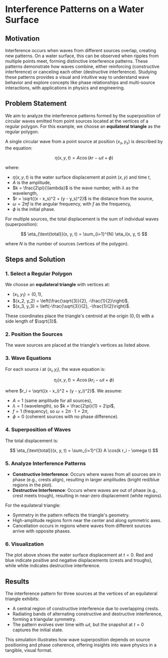 # Interference Patterns on a Water Surface

## Motivation
Interference occurs when waves from different sources overlap, creating new patterns. On a water surface, this can be observed when ripples from multiple points meet, forming distinctive interference patterns. These patterns demonstrate how waves combine, either reinforcing (constructive interference) or canceling each other (destructive interference). Studying these patterns provides a visual and intuitive way to understand wave behavior and explore concepts like phase relationships and multi-source interactions, with applications in physics and engineering.
## Problem Statement
We aim to analyze the interference patterns formed by the superposition of circular waves emitted from point sources located at the vertices of a regular polygon. For this example, we choose an **equilateral triangle** as the regular polygon.

A single circular wave from a point source at position $(x_s, y_s)$ is described by the equation:

$$ \eta(x, y, t) = A \cos(k r - \omega t + \phi) $$

where:
- $\eta(x, y, t)$ is the water surface displacement at point $(x, y)$ and time $t$,
- $A$ is the amplitude,
- $k = \frac{2\pi}{\lambda}$ is the wave number, with $\lambda$ as the wavelength,
- $r = \sqrt{(x - x_s)^2 + (y - y_s)^2}$ is the distance from the source,
- $\omega = 2\pi f$ is the angular frequency, with $f$ as the frequency,
- $\phi$ is the initial phase.

For multiple sources, the total displacement is the sum of individual waves (superposition):

$$ \eta_{\text{total}}(x, y, t) = \sum_{i=1}^{N} \eta_i(x, y, t) $$

where $N$ is the number of sources (vertices of the polygon).
## Steps and Solution

### 1. Select a Regular Polygon
We choose an **equilateral triangle** with vertices at:
- $(x_1, y_1) = (0, 1)$,
- $(x_2, y_2) = \left(\frac{\sqrt{3}}{2}, -\frac{1}{2}\right)$,
- $(x_3, y_3) = \left(-\frac{\sqrt{3}}{2}, -\frac{1}{2}\right)$.

These coordinates place the triangle's centroid at the origin $(0, 0)$ with a side length of $\sqrt{3}$.

### 2. Position the Sources
The wave sources are placed at the triangle's vertices as listed above.

### 3. Wave Equations
For each source $i$ at $(x_i, y_i)$, the wave equation is:

$$ \eta_i(x, y, t) = A \cos(k r_i - \omega t + \phi) $$

where $r_i = \sqrt{(x - x_i)^2 + (y - y_i)^2}$. We assume:
- $A = 1$ (same amplitude for all sources),
- $\lambda = 1$ (wavelength), so $k = \frac{2\pi}{1} = 2\pi$,
- $f = 1$ (frequency), so $\omega = 2\pi \cdot 1 = 2\pi$,
- $\phi = 0$ (coherent sources with no phase difference).

### 4. Superposition of Waves
The total displacement is:

$$ \eta_{\text{total}}(x, y, t) = \sum_{i=1}^{3} A \cos(k r_i - \omega t) $$


### 5. Analyze Interference Patterns
- **Constructive Interference**: Occurs where waves from all sources are in phase (e.g., crests align), resulting in larger amplitudes (bright red/blue regions in the plot).
- **Destructive Interference**: Occurs where waves are out of phase (e.g., crest meets trough), resulting in near-zero displacement (white regions).

For the equilateral triangle:
- Symmetry in the pattern reflects the triangle's geometry.
- High-amplitude regions form near the center and along symmetric axes.
- Cancellation occurs in regions where waves from different sources arrive with opposite phases.

### 6. Visualization
The plot above shows the water surface displacement at $t = 0$. Red and blue indicate positive and negative displacements (crests and troughs), while white indicates destructive interference.

## Results
The interference pattern for three sources at the vertices of an equilateral triangle exhibits:
- A central region of constructive interference due to overlapping crests.
- Radiating bands of alternating constructive and destructive interference, forming a triangular symmetry.
- The pattern evolves over time with $\omega t$, but the snapshot at $t = 0$ captures the initial state.

This simulation illustrates how wave superposition depends on source positioning and phase coherence, offering insights into wave physics in a tangible, visual format.